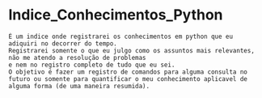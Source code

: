 # Indice_Conhecimentos_Python
    É um indice onde registrarei os conhecimentos em python que eu adiquiri no decorrer do tempo.
    Registrarei somente o que eu julgo como os assuntos mais relevantes, não me atendo a resolução de problemas 
    e nem no registro completo de tudo que eu sei.
    O objetivo é fazer um registro de comandos para alguma consulta no futuro ou somente para quantificar o meu conhecimento aplicavel de alguma forma (de uma maneira resumida).
